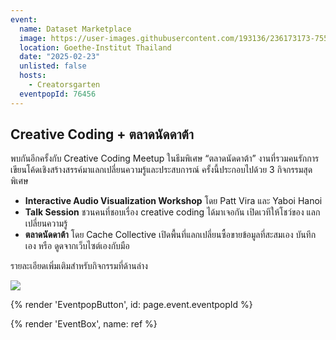 ```yaml
---
event:
  name: Dataset Marketplace
  image: https://user-images.githubusercontent.com/193136/236173173-755b513b-6398-46a7-9fcb-ced21153c094.png
  location: Goethe-Institut Thailand
  date: "2025-02-23"
  unlisted: false
  hosts:
    - Creatorsgarten
  eventpopId: 76456
---
```


## Creative Coding + ตลาดนัดดาต้า

พบกันอีกครั้งกับ Creative Coding Meetup ในธีมพิเศษ “ตลาดนัดดาต้า” งานที่รวมคนรักการเขียนโค้ดเชิงสร้างสรรค์มาแลกเปลี่ยนความรู้และประสบการณ์ ครั้งนี้ประกอบไปด้วย 3 กิจกรรมสุดพิเศษ

- **Interactive Audio Visualization Workshop** โดย Patt Vira และ Yaboi Hanoi
- **Talk Session** ชวนคนที่ชอบเรื่อง creative coding ได้มาเจอกัน เปิดเวทีให้โชว์ของ แลกเปลี่ยนความรู้ 
- **ตลาดนัดดาต้า** โดย Cache Collective เปิดพื้นที่แลกเปลี่ยนซื้อขายข้อมูลที่สะสมเอง บันทึกเอง หรือ ดูดจากเว็บไซต์เองกับมือ

รายละเอียดเพิ่มเติมสำหรับกิจกรรมที่ด้านล่าง

![](https://usercontent.creatorsgarten.org/c/v1738657951/644c35a6802c02345887f156/data_market_banner_a7wgue.webp)

{% render 'EventpopButton', id: page.event.eventpopId %}

{% render 'EventBox', name: ref %}

